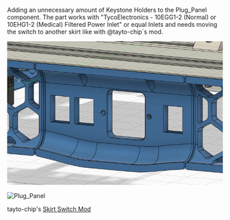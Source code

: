 Adding an unnecessary amount of Keystone Holders to the Plug_Panel component. 
The part works with "TycoElectronics - 10EGG1-2 (Normal) or 10EHG1-2 (Medical) Filtered Power Inlet" or equal Inlets and needs moving the switch to another skirt 
like with @tayto-chip´s mod.

![Plug_Panel](Img/Plug_Panel_CAD.png)

![Plug_Panel](Img/DSC_3253.JPG)

tayto-chip's [Skirt Switch Mod](../../tayto-chip/skirt_switch_mod)
